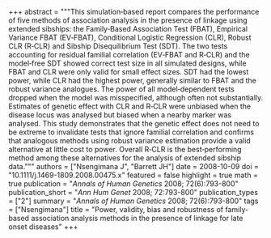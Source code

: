 +++
abstract = """This simulation‐based report compares the performance of five methods of association analysis in the presence of linkage using extended sibships: the Family‐Based Association Test (FBAT), Empirical Variance FBAT (EV‐FBAT), Conditional Logistic Regression (CLR), Robust CLR (R‐CLR) and Sibship Disequilibrium Test (SDT). The two tests accounting for residual familial correlation (EV‐FBAT and R‐CLR) and the model‐free SDT showed correct test size in all simulated designs, while FBAT and CLR were only valid for small effect sizes. SDT had the lowest power, while CLR had the highest power, generally similar to FBAT and the robust variance analogues. The power of all model‐dependent tests dropped when the model was misspecified, although often not substantially. Estimates of genetic effect with CLR and R‐CLR were unbiased when the disease locus was analysed but biased when a nearby marker was analysed. This study demonstrates that the genetic effect does not need to be extreme to invalidate tests that ignore familial correlation and confirms that analogous methods using robust variance estimation provide a valid alternative at little cost to power. Overall R‐CLR is the best‐performing method among these alternatives for the analysis of extended sibship data."""
authors = ["Nsengimana J", "Barrett JH"]
date = 2008-10-09
doi = "10.1111/j.1469-1809.2008.00475.x"
featured = false
highlight = true
math = true
publication = "*Annals of Human Genetics* 2008; 72(6):793-800"
publication_short = "*Ann Hum Genet* 2008; 72:793-800"
publication_types = ["2"]
summary = "*Annals of Human Genetics* 2008; 72(6):793-800"
tags = ["Nsengimana"]
title = "Power, validity, bias and robustness of family-based association analysis methods in the presence of linkage for late onset diseases"
+++
